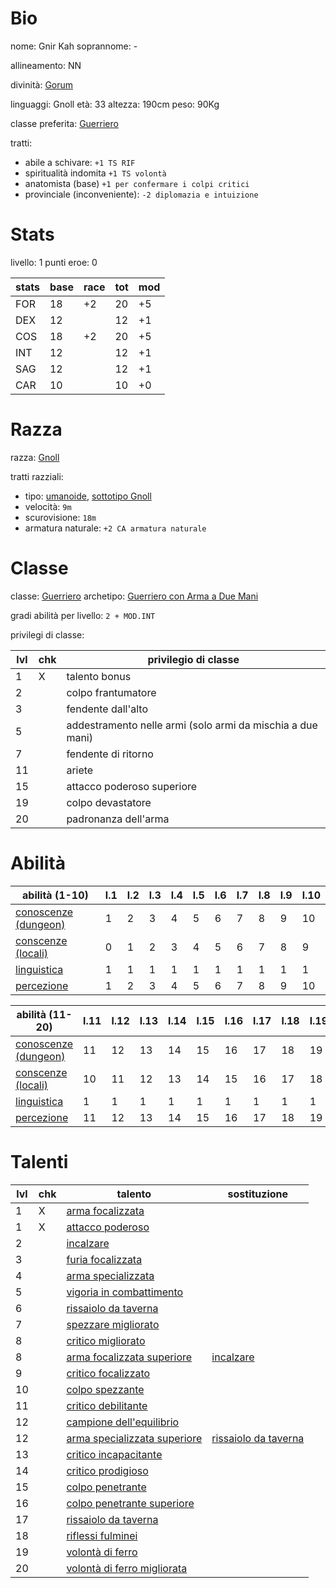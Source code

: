 # Bio

nome: Gnir Kah
soprannome: -

allineamento: NN

divinità: [Gorum](https://golarion.altervista.org/wiki/Gorum)

linguaggi: Gnoll
età: 33
altezza: 190cm
peso: 90Kg

classe preferita: [Guerriero](https://golarion.altervista.org/wiki/Guerriero)

tratti:
 - abile a schivare: `+1 TS RIF`
 - spiritualità indomita `+1 TS volontà`
 - anatomista (base) `+1 per confermare i colpi critici`
 - provinciale (inconveniente): `-2 diplomazia e intuizione`

# Stats

livello: 1
punti eroe: 0

| stats | base | race | tot | mod |
| ----- | ---- | ---- | --- | --- |
| FOR   | 18   | +2   | 20  | +5  |
| DEX   | 12   |      | 12  | +1  |
| COS   | 18   | +2   | 20  | +5  |
| INT   | 12   |      | 12  | +1  |
| SAG   | 12   |      | 12  | +1  |
| CAR   | 10   |      | 10  | +0  |

# Razza

razza: [Gnoll](https://golarion.altervista.org/wiki/Razze/Gnoll)

tratti razziali:
 - tipo: [umanoide](https://golarion.altervista.org/wiki/Tipo_Umanoide), [sottotipo Gnoll](https://golarion.altervista.org/wiki/Sottotipo_Gnoll)
 - velocità: `9m`
 - scurovisione: `18m`
 - armatura naturale: `+2 CA armatura naturale`

# Classe

classe: [Guerriero](https://golarion.altervista.org/wiki/Guerriero)
archetipo: [Guerriero con Arma a Due Mani](https://golarion.altervista.org/wiki/Guerriero/Archetipi#Guerriero_con_Arma_a_Due_Mani)

gradi abilità per livello: `2 + MOD.INT`

privilegi di classe:

| lvl | chk | privilegio di classe                                       |
| --- | --- | ---------------------------------------------------------- |
| 1   | X   | talento bonus                                              |
| 2   |     | colpo frantumatore                                         |
| 3   |     | fendente dall'alto                                         |
| 5   |     | addestramento nelle armi (solo armi da mischia a due mani) |
| 7   |     | fendente di ritorno                                        |
| 11  |     | ariete                                                     |
| 15  |     | attacco poderoso superiore                                 |
| 19  |     | colpo devastatore                                          |
| 20  |     | padronanza dell'arma                                       |

# Abilità

| abilità (1-10)                                                          | l.1 | l.2 | l.3 | l.4 | l.5 | l.6 | l.7 | l.8 | l.9 | l.10 |
| ----------------------------------------------------------------------- | --- | --- | --- | --- | --- | --- | --- | --- | --- | ---- |
| [conoscenze (dungeon)](https://golarion.altervista.org/wiki/Conoscenze) | 1   | 2   | 3   | 4   | 5   | 6   | 7   | 8   | 9   | 10   |
| [conscenze (locali)](https://golarion.altervista.org/wiki/Conoscenze)   | 0   | 1   | 2   | 3   | 4   | 5   | 6   | 7   | 8   | 9    |
| [linguistica](https://golarion.altervista.org/wiki/Linguistica)         | 1   | 1   | 1   | 1   | 1   | 1   | 1   | 1   | 1   | 1    |
| [percezione](https://golarion.altervista.org/wiki/Percezione)           | 1   | 2   | 3   | 4   | 5   | 6   | 7   | 8   | 9   | 10   |

| abilità (11-20)                                                         | l.11 | l.12 | l.13 | l.14 | l.15 | l.16 | l.17 | l.18 | l.19 | l.20 |
| ----------------------------------------------------------------------- | ---- | ---- | ---- | ---- | ---- | ---- | ---- | ---- | ---- | ---- |
| [conoscenze (dungeon)](https://golarion.altervista.org/wiki/Conoscenze) | 11   | 12   | 13   | 14   | 15   | 16   | 17   | 18   | 19   | 20   |
| [conscenze (locali)](https://golarion.altervista.org/wiki/Conoscenze)   | 10   | 11   | 12   | 13   | 14   | 15   | 16   | 17   | 18   | 19   |
| [linguistica](https://golarion.altervista.org/wiki/Linguistica)         | 1    | 1    | 1    | 1    | 1    | 1    | 1    | 1    | 1    | 1    |
| [percezione](https://golarion.altervista.org/wiki/Percezione)           | 11   | 12   | 13   | 14   | 15   | 16   | 17   | 18   | 19   | 20   |


# Talenti

| lvl | chk | talento                                                                                              | sostituzione                                                                      |
| --- | --- | ---------------------------------------------------------------------------------------------------- | --------------------------------------------------------------------------------- |
| 1   | X   | [arma focalizzata](https://golarion.altervista.org/wiki/Arma_Focalizzata)                            |                                                                                   |
| 1   | X   | [attacco poderoso](https://golarion.altervista.org/wiki/Attacco_Poderoso)                            |                                                                                   |
| 2   |     | [incalzare](https://golarion.altervista.org/wiki/Incalzare)                                          |                                                                                   |
| 3   |     | [furia focalizzata](https://golarion.altervista.org/wiki/Furia_Focalizzata)                          |                                                                                   |
| 4   |     | [arma specializzata](https://golarion.altervista.org/wiki/Arma_Specializzata)                        |                                                                                   |
| 5   |     | [vigoria in combattimento](https://golarion.altervista.org/wiki/Vigoria_in_Combattimento)            |                                                                                   |
| 6   |     | [rissaiolo da taverna](https://golarion.altervista.org/wiki/Rissaiolo_da_Taverna)                    |                                                                                   |
| 7   |     | [spezzare migliorato](https://golarion.altervista.org/wiki/Spezzare_Migliorato)                      |                                                                                   |
| 8   |     | [critico migliorato](https://golarion.altervista.org/wiki/Critico_Migliorato)                        |                                                                                   |
| 8   |     | [arma focalizzata superiore](https://golarion.altervista.org/wiki/Arma_Focalizzata_Superiore)        | [incalzare](https://golarion.altervista.org/wiki/Incalzare)                       |
| 9   |     | [critico focalizzato](https://golarion.altervista.org/wiki/Critico_Focalizzato)                      |                                                                                   |
| 10  |     | [colpo spezzante](https://golarion.altervista.org/wiki/Colpo_Spezzante)                              |                                                                                   |
| 11  |     | [critico debilitante](https://golarion.altervista.org/wiki/Critico_Debilitante)                      |                                                                                   |
| 12  |     | [campione dell'equilibrio](https://golarion.altervista.org/wiki/Campione_dell%27Equilibrio)          |                                                                                   |
| 12  |     | [arma specializzata superiore](https://golarion.altervista.org/wiki/Arma_Specializzata_Superiore)    | [rissaiolo da taverna](https://golarion.altervista.org/wiki/Rissaiolo_da_Taverna) |
| 13  |     | [critico incapacitante](https://golarion.altervista.org/wiki/Critico_Incapacitante)                  |                                                                                   |
| 14  |     | [critico prodigioso](https://golarion.altervista.org/wiki/Critico_Prodigioso)                        |                                                                                   |
| 15  |     | [colpo penetrante](https://golarion.altervista.org/wiki/Colpo_Penetrante)                            |                                                                                   |
| 16  |     | [colpo penetrante superiore](https://golarion.altervista.org/wiki/Colpo_Penetrante_Superiore)        |                                                                                   |
| 17  |     | [rissaiolo da taverna](https://golarion.altervista.org/wiki/Rissaiolo_da_Taverna)                    |                                                                                   |
| 18  |     | [riflessi fulminei](https://golarion.altervista.org/wiki/Riflessi_Fulminei)                          |                                                                                   |
| 19  |     | [volontà di ferro](https://golarion.altervista.org/wiki/Volont%C3%A0_di_Ferro)                       |                                                                                   |
| 20  |     | [volontà di ferro migliorata](https://golarion.altervista.org/wiki/Volont%C3%A0_di_Ferro_Migliorata) |                                                                                   |

